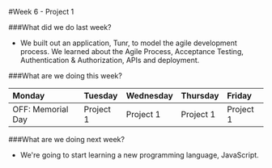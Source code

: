 #Week 6 - Project 1

###What did we do last week?
- We built out an application, Tunr, to model the agile development process. We learned about the Agile Process, Acceptance Testing, Authentication & Authorization, APIs and deployment.

###What are we doing this week?

|Monday         | Tuesday         |Wednesday        |Thursday         |  Friday
|:-----         |:-----           |:-----           |:-----           |:----- 
| OFF: Memorial Day | Project 1 | Project 1 | Project 1 | Project 1 | Project 1 Presentations

###What are we doing next week?
- We're going to start learning a new programming language, JavaScript.